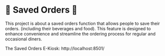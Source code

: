 # 🍟 Saved Orders 🍔


This project is about a saved orders function that allows people to save their orders. (including their beverages and food).  This feature is designed to enhance convenience and streamline the ordering process for regular and occasional diners.


The Saved Orders E-Kiosk: http://localhost:8501/
